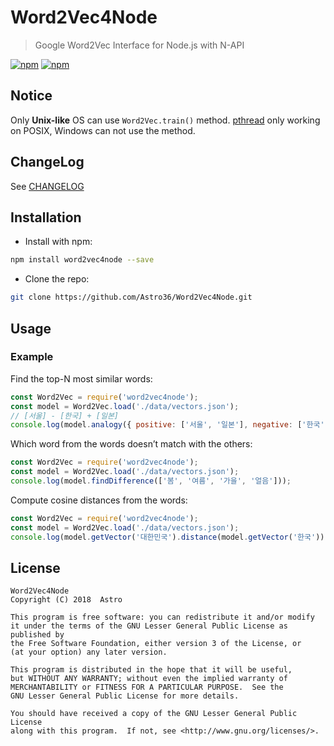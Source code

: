 # Word2Vec4Node

> Google Word2Vec Interface for Node.js with N-API

[![npm](https://img.shields.io/npm/v/word2vec4node.svg?style=flat-square)](https://www.npmjs.com/package/word2vec4node) [![npm](https://img.shields.io/npm/dt/word2vec4node.svg?style=flat-square)](https://www.npmjs.com/package/word2vec4node)

## Notice

Only **Unix-like** OS can use `Word2Vec.train()` method. [pthread](https://en.wikipedia.org/wiki/POSIX_Threads) only working on POSIX, Windows can not use the method.

## ChangeLog

See [CHANGELOG](./CHANGELOG.md)

## Installation

- Install with npm:

```bash
npm install word2vec4node --save
```

- Clone the repo:

```bash
git clone https://github.com/Astro36/Word2Vec4Node.git
```

## Usage

### Example

Find the top-N most similar words:

```javascript
const Word2Vec = require('word2vec4node');
const model = Word2Vec.load('./data/vectors.json');
// [서울] - [한국] + [일본]
console.log(model.analogy({ positive: ['서울', '일본'], negative: ['한국'] }, 5));
```

Which word from the words doesn’t match with the others:

```javascript
const Word2Vec = require('word2vec4node');
const model = Word2Vec.load('./data/vectors.json');
console.log(model.findDifference(['봄', '여름', '가을', '얼음']));
```

Compute cosine distances from the words:

```javascript
const Word2Vec = require('word2vec4node');
const model = Word2Vec.load('./data/vectors.json');
console.log(model.getVector('대한민국').distance(model.getVector('한국')));
```

## License

```text
Word2Vec4Node
Copyright (C) 2018  Astro

This program is free software: you can redistribute it and/or modify
it under the terms of the GNU Lesser General Public License as published by
the Free Software Foundation, either version 3 of the License, or
(at your option) any later version.

This program is distributed in the hope that it will be useful,
but WITHOUT ANY WARRANTY; without even the implied warranty of
MERCHANTABILITY or FITNESS FOR A PARTICULAR PURPOSE.  See the
GNU Lesser General Public License for more details.

You should have received a copy of the GNU Lesser General Public License
along with this program.  If not, see <http://www.gnu.org/licenses/>.
```